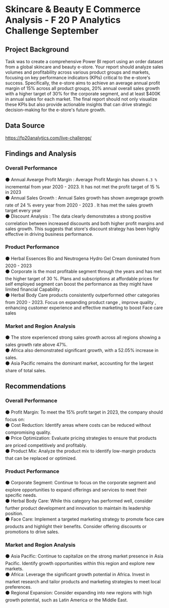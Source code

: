 # Skincare & Beauty E Commerce Analysis - F 20 P Analytics Challenge September 

## Project Background 

Task was to  create a comprehensive Power BI report using an order dataset from a global skincare and beauty e-store. Your report should analyze sales volumes and profitability across various product groups and markets, focusing on key performance indicators (KPIs) critical to the e-store's success. Specifically, the e-store aims to achieve an average annual profit margin of 15% across all product groups, 20% annual overall sales growth with a higher target of 30% for the corporate segment, and at least $400K in annual sales for each market. The final report should not only visualize these KPIs but also provide actionable insights that can drive strategic decision-making for the e-store's future growth.

## Data Source 
https://fp20analytics.com/live-challenge/

## Findings and Analysis 
### Overall Performance 
⚫ Annual Avearge Profit Margin : Average Profit Margin has shown ```6.3 %``` incremental from year 2020 - 2023. It has not met the profit target of 15 % in 2023  <br>
⚫ Annual Sales Growth : Annual Sales growth has shown avegerage growth rate of 24 % every year from 2020 - 2023 . It has met the sales growth target every year  <br>
⚫ Discount Analysis : The data clearly demonstrates a strong positive correlation between increased discounts and both higher profit margins and sales growth. This suggests that store's discount strategy has been highly effective in 
   driving business performance. <br> 

### Product Performance 

⚫ Herbal Essences Bio and Neutrogena Hydro Gel Cream dominated from 2020 - 2023 <br>
⚫ Corporate is the most profitable segment through the years and has met the higher target of 30 %. Plans and subscriptions at affordable prices for self employed segment can boost the performance as they might have limited financial Capability . <br>
⚫ Herbal Body Care products consistently outperformed other categories from 2020 - 2023. Focus on expanding product range , improve quality , enhancing customer experience and effective marketing to boost Face care sales 

### Market and Region Analysis 

⚫ The store experienced strong sales growth across all regions  showing a sales growth rate above 47%. <br> 
⚫ Africa also demonstrated significant growth, with a 52.05% increase in sales. <br> 
⚫ Asia Pacific remains the dominant market, accounting for the largest share of total sales. 

## Recommendations 

### Overall Performance

⚫ Profit Margin: To meet the 15% profit target in 2023, the company should focus on: <br> 
⚫ Cost Reduction: Identify areas where costs can be reduced without compromising quality. <br>
⚫ Price Optimization: Evaluate pricing strategies to ensure that products are priced competitively and profitably. <br>
⚫ Product Mix: Analyze the product mix to identify low-margin products that can be replaced or optimized. <br> 

### Product Performance

⚫ Corporate Segment: Continue to focus on the corporate segment and explore opportunities to expand offerings and services to meet their specific needs. <br>
⚫ Herbal Body Care: While this category has performed well, consider further product development and innovation to maintain its leadership position. <br>
⚫ Face Care: Implement a targeted marketing strategy to promote face care products and highlight their benefits. Consider offering discounts or promotions to drive sales. <br> 

### Market and Region Analysis 

⚫ Asia Pacific: Continue to capitalize on the strong market presence in Asia Pacific. Identify growth opportunities within this region and explore new markets. <br>
⚫ Africa: Leverage the significant growth potential in Africa. Invest in market research and tailor products and marketing strategies to meet local preferences. <br>
⚫ Regional Expansion: Consider expanding into new regions with high growth potential, such as Latin America or the Middle East. <br> 





